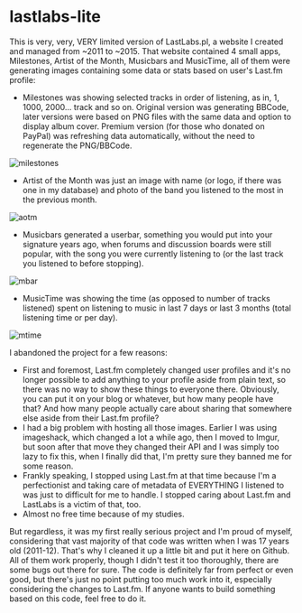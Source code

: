 # lastlabs-lite
This is very, very, VERY limited version of LastLabs.pl, a website I created and managed from ~2011 to ~2015.
That website contained 4 small apps, Milestones, Artist of the Month, Musicbars and MusicTime, all of them were generating images containing some data or stats based on user's Last.fm profile:
* Milestones was showing selected tracks in order of listening, as in, 1, 1000, 2000... track and so on. Original version was generating BBCode, later versions were based on PNG files with the same data and option to display album cover. Premium version (for those who donated on PayPal) was refreshing data automatically, without the need to regenerate the PNG/BBCode.

![milestones](http://i.imgur.com/xQnQvrI.png)
* Artist of the Month was just an image with name (or logo, if there was one in my database) and photo of the band you listened to the most in the previous month. 

![aotm](http://i.imgur.com/xoJGw3R.png)
* Musicbars generated a userbar, something you would put into your signature years ago, when forums and discussion boards were still popular, with the song you were currently listening to (or the last track you listened to before stopping).

![mbar](http://i.imgur.com/veZTxTl.png)
* MusicTime was showing the time (as opposed to number of tracks listened) spent on listening to music in last 7 days or last 3 months (total listening time or per day).

![mtime](http://i.imgur.com/jm7YPWm.png)

I abandoned the project for a few reasons:
* First and foremost, Last.fm completely changed user profiles and it's no longer possible to add anything to your profile aside from plain text, so there was no way to show these things to everyone there. Obviously, you can put it on your blog or whatever, but how many people have that? And how many people actually care about sharing that somewhere else aside from their Last.fm profile?
* I had a big problem with hosting all those images. Earlier I was using imageshack, which changed a lot a while ago, then I moved to Imgur, but soon after that move they changed their API and I was simply too lazy to fix this, when I finally did that, I'm pretty sure they banned me for some reason.
* Frankly speaking, I stopped using Last.fm at that time because I'm a perfectionist and taking care of metadata of EVERYTHING I listened to was just to difficult for me to handle. I stopped caring about Last.fm and LastLabs is a victim of that, too.
* Almost no free time because of my studies.

But regardless, it was my first really serious project and I'm proud of myself, considering that vast majority of that code was written when I was 17 years old (2011-12). That's why I cleaned it up a little bit and put it here on Github. All of them work properly, though I didn't test it too thoroughly, there are some bugs out there for sure. The code is definitely far from perfect or even good, but there's just no point putting too much work into it, especially considering the changes to Last.fm. If anyone wants to build something based on this code, feel free to do it.
